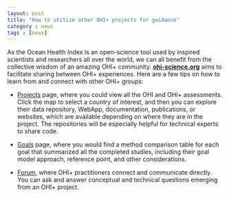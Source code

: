 ```yaml
---
layout: post
title: "How to utilize other OHI+ projects for guidance"
category : news
tags : [news] 
---
```


As the Ocean Health Index is an open-science tool used by inspired scientists and researchers all over the world, we can all benefit from the collective wisdom of an amazing OHI+ community. [**ohi-science.org**](http://ohi-science.org/) aims to facilitate sharing between OHI+ experiences. Here are a few tips on how to learn from and connect with other OHI+ groups: 

- [Projects](http://ohi-science.org/projects/) page, where you could view all the OHI and OHI+ assessments. Click the map to select a country of interest, and then you can explore their data repository, WebApp, documentation, publications, or websites, which are available depending on where they are in the project. The repositories will be especially helpful for technical experts to share code. 

- [Goals](http://ohi-science.org/goals/) page, where you would find a method comparison table for each goal that summarized all the completed studies, including their goal model approach, reference point, and other considerations. 

- [Forum](http://ohi-science.org/forum/), where OHI+ practitioners connect and communicate directly. You can ask and answer conceptual and technical questions emerging from an OHI+ project. 

